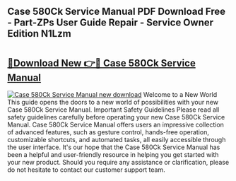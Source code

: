 ## Case 580Ck Service Manual PDF Download Free - Part-ZPs User Guide Repair - Service Owner Edition N1Lzm

# <h2><a href="http://bc42292.oget.top/?id=Case+580Ck+Service+Manual">🔗Download New 👉🔴 Case 580Ck Service Manual</a></h2>

[![Case 580Ck Service Manual new download](https://i.imgur.com/5g1atiW.png)](http://bc42292.oget.top/?id=Case+580Ck+Service+Manual)
Welcome to a New World This guide opens the doors to a new world of possibilities with your new Case 580Ck Service Manual. Important Safety Guidelines Please read all safety guidelines carefully before operating your new Case 580Ck Service Manual. Case 580Ck Service Manual offers users an impressive collection of advanced features, such as gesture control, hands-free operation, customizable shortcuts, and automated tasks, all easily accessible through the user interface. It's our hope that the Case 580Ck Service Manual has been a helpful and user-friendly resource in helping you get started with your new product. Should you require any assistance or clarification, please do not hesitate to contact our customer support team.
